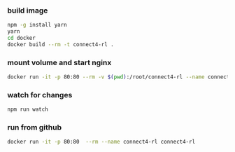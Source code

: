 ### build image

```sh
npm -g install yarn
yarn
cd docker
docker build --rm -t connect4-rl .
```


### mount volume and start nginx

```sh
docker run -it -p 80:80 --rm -v $(pwd):/root/connect4-rl --name connect4-rl connect4-rl
```

### watch for changes

```sh
npm run watch
```

### run from github

```sh
docker run -it -p 80:80  --rm --name connect4-rl connect4-rl
```
